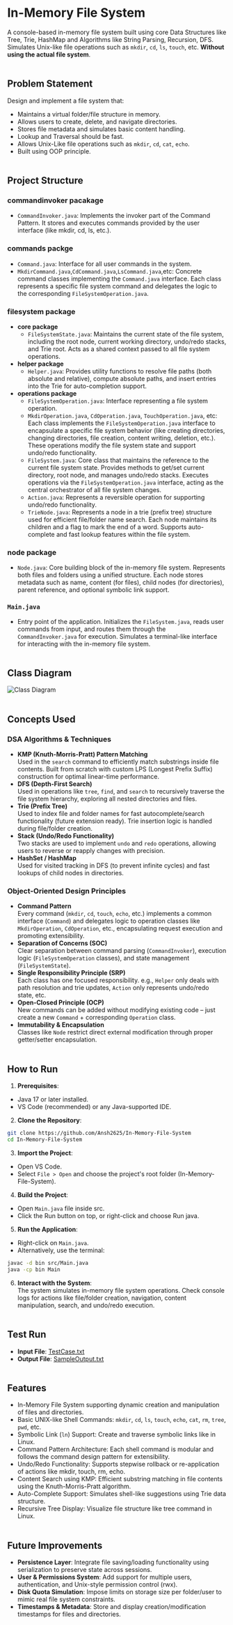 # In-Memory File System <br>
A console-based in-memory file system built using core Data Structures like Tree, Trie, HashMap and Algorithms like String Parsing, Recursion, DFS. <br>
Simulates Unix-like file operations such as `mkdir`, `cd`, `ls`, `touch`, etc. **Without using the actual file system**.<br><br>

## Problem Statement <br>
Design and implement a file system that: <br>
- Maintains a virtual folder/file structure in memory. <br>
- Allows users to create, delete, and navigate directories. <br>
- Stores file metadata and simulates basic content handling. <br>
- Lookup and Traversal should be fast. <br>
- Allows Unix-Like file operations such as `mkdir`, `cd`, `cat`, `echo`. <br>
- Built using OOP principle. <br><br>

## Project Structure <br>

### commandinvoker pacakage <br>
- `CommandInvoker.java`: Implements the invoker part of the Command Pattern. It stores and executes commands provided by the user interface (like mkdir, cd, ls, etc.). <br>

### commands packge <br>
- `Command.java`:  Interface for all user commands in the system. <br>
- `MkdirCommand.java`,`CdCommand.java`,`LsCommand.java`,etc: Concrete command classes implementing the `Command.java` interface. Each class represents a specific file system command and delegates the logic to the corresponding `FileSystemOperation.java`.<br>

### filesystem package <br>
- **core package** <br>
    - `FileSystemState.java`: Maintains the current state of the file system, including the root node, current working directory, undo/redo stacks, and Trie root. Acts as a shared context passed to all file system operations. <br>
- **helper package** <br>
    - `Helper.java`: Provides utility functions to resolve file paths (both absolute and relative), compute absolute paths, and insert entries into the Trie for auto-completion support. <br>
- **operations package** <br>
    - `FileSystemOperation.java`: Interface representing a file system operation. <br>
    - `MkdirOperation.java`, `CdOperation.java`, `TouchOperation.java`, etc: Each class implements the `FileSystemOperation.java` interface to encapsulate a specific file system behavior (like creating directories, changing directories, file creation, content writing, deletion, etc.). These operations modify the file system state and support undo/redo functionality. <br>
    - `FileSystem.java`: Core class that maintains the reference to the current file system state. Provides methods to get/set current directory, root node, and manages undo/redo stacks. Executes operations via the `FileSystemOperation.java` interface, acting as the central orchestrator of all file system changes. <br>
    - `Action.java`: Represents a reversible operation for supporting undo/redo functionality.
    - `TrieNode.java`: Represents a node in a trie (prefix tree) structure used for efficient file/folder name search. Each node maintains its children and a flag to mark the end of a word. Supports auto-complete and fast lookup features within the file system. <br>

### node package <br>
- `Node.java`: Core building block of the in-memory file system. Represents both files and folders using a unified structure. Each node stores metadata such as name, content (for files), child nodes (for directories), parent reference, and optional symbolic link support. <br>

### `Main.java` <br>
- Entry point of the application. Initializes the `FileSystem.java`, reads user commands from input, and routes them through the `CommandInvoker.java` for execution. Simulates a terminal-like interface for interacting with the in-memory file system. <br><br>

## Class Diagram <br>
![Class Diagram](In-Memory-File-System/diagrams/Class_Diagram.png) <br><br>

## Concepts Used <br>

### DSA Algorithms & Techniques <br>
- **KMP (Knuth-Morris-Pratt) Pattern Matching** <br>
    Used in the `search` command to efficiently match substrings inside file contents. Built from scratch with custom LPS (Longest Prefix Suffix) construction for optimal linear-time performance. <br>
- **DFS (Depth-First Search)** <br>
    Used in operations like `tree`, `find`, and `search` to recursively traverse the file system hierarchy, exploring all nested directories and files. <br>
- **Trie (Prefix Tree)** <br>
    Used to index file and folder names for fast autocomplete/search functionality (future extension ready). Trie insertion logic is handled during file/folder creation. <br>
- **Stack (Undo/Redo Functionality)** <br>
    Two stacks are used to implement `undo` and `redo` operations, allowing users to reverse or reapply changes with precision. <br>
- **HashSet / HashMap** <br>
    Used for visited tracking in DFS (to prevent infinite cycles) and fast lookups of child nodes in directories. <br>

### Object-Oriented Design Principles <br>
- **Command Pattern** <br>
    Every command (`mkdir`, `cd`, `touch`, `echo`, etc.) implements a common interface (`Command`) and delegates logic to operation classes like `MkdirOperation`, `CdOperation`, etc., encapsulating request execution and promoting extensibility. <br>
- **Separation of Concerns (SOC)** <br>
    Clear separation between command parsing (`CommandInvoker`), execution logic (`FileSystemOperation` classes), and state management (`FileSystemState`). <br>
- **Single Responsibility Principle (SRP)** <br>
    Each class has one focused responsibility. e.g., `Helper` only deals with path resolution and trie updates, `Action` only represents undo/redo state, etc. <br>
- **Open-Closed Principle (OCP)** <br>
    New commands can be added without modifying existing code – just create a new `Command` + corresponding `Operation` class. <br>
- **Immutability & Encapsulation** <br>
    Classes like `Node` restrict direct external modification through proper getter/setter encapsulation. <br><br>

## How to Run <br>

1. **Prerequisites**: <br>
- Java 17 or later installed. <br>
- VS Code (recommended) or any Java-supported IDE. <br>

2. **Clone the Repository**: <br>
```bash
git clone https://github.com/Ansh2625/In-Memory-File-System 
cd In-Memory-File-System
``` 

3. **Import the Project**: <br>
- Open VS Code. <br>
- Select ```File > Open``` and choose the project's root folder (In-Memory-File-System). <br>

4. **Build the Project**: <br>
- Open ```Main.java``` file inside src. <br>
- Click the Run button on top, or right-click and choose Run java. <br>

5. **Run the Application**: <br>
- Right-click on ```Main.java```. <br>
- Alternatively, use the terminal: <br>
```bash
javac -d bin src/Main.java 
java -cp bin Main
```

6. **Interact with the System**: <br>
The system simulates in-memory file system operations.
Check console logs for actions like file/folder creation, navigation, content manipulation, search, and undo/redo execution. <br><br>

## Test Run <br>
- **Input File**: [TestCase.txt](./TestCase.txt)<br>
- **Output File**: [SampleOutput.txt](./SampleOutput.txt)<br><br>


## Features <br>

- In-Memory File System supporting dynamic creation and manipulation of files and directories.<br>
- Basic UNIX-like Shell Commands: `mkdir`, `cd`, `ls`, `touch`, `echo`, `cat`, `rm`, `tree`, `pwd`, etc.<br>
- Symbolic Link (`ln`) Support: Create and traverse symbolic links like in Linux.<br>
- Command Pattern Architecture: Each shell command is modular and follows the command design pattern for extensibility.<br>
- Undo/Redo Functionality: Supports stepwise rollback or re-application of actions like mkdir, touch, rm, echo.<br>
- Content Search using KMP: Efficient substring matching in file contents using the Knuth-Morris-Pratt algorithm.<br>
- Auto-Complete Support: Simulates shell-like suggestions using Trie data structure.<br>
- Recursive Tree Display: Visualize file structure like tree command in Linux.<br><br>


## Future Improvements <br>

- **Persistence Layer**: Integrate file saving/loading functionality using serialization to preserve state across sessions.<br>
- **User & Permissions System**: Add support for multiple users, authentication, and Unix-style permission control (rwx).<br>
- **Disk Quota Simulation**: Impose limits on storage size per folder/user to mimic real file system constraints.<br>
- **Timestamps & Metadata**: Store and display creation/modification timestamps for files and directories.<br><br>